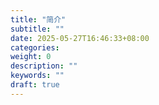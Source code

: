 ```yaml
---
title: "简介"
subtitle: ""
date: 2025-05-27T16:46:33+08:00
categories:
weight: 0
description: ""
keywords: ""
draft: true
---
```


